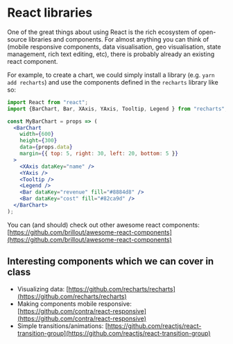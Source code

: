 # React libraries

One of the great things about using React is the rich ecosystem of open-source libraries and components. For almost anything you can think of \(mobile responsive components, data visualisation, geo visualisation, state management, rich text editing, etc\), there is probably already an existing react component.

For example, to create a chart, we could simply install a library \(e.g. `yarn add recharts`\) and use the components defined in the `recharts` library like so:

```jsx
import React from "react";
import {BarChart, Bar, XAxis, YAxis, Tooltip, Legend } from "recharts";

const MyBarChart = props => (
  <BarChart
    width={600}
    height={300}
    data={props.data}
    margin={{ top: 5, right: 30, left: 20, bottom: 5 }}
  >
    <XAxis dataKey="name" />
    <YAxis />
    <Tooltip />
    <Legend />
    <Bar dataKey="revenue" fill="#8884d8" />
    <Bar dataKey="cost" fill="#82ca9d" />
  </BarChart>
);
```

You can \(and should\) check out other awesome react components: [https://github.com/brillout/awesome-react-components](https://github.com/brillout/awesome-react-components)

## Interesting components which we can cover in class

* Visualizing data: [https://github.com/recharts/recharts](https://github.com/recharts/recharts)
* Making components mobile responsive: [https://github.com/contra/react-responsive](https://github.com/contra/react-responsive)
* Simple transitions/animations: [https://github.com/reactjs/react-transition-group](https://github.com/reactjs/react-transition-group)

